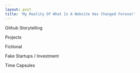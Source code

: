 ```yaml
---
layout: post
title: 'My Reality Of What Is A Website Has Changed Forever'
---
```

<p>Github Storytelling</p>
<p>Projects</p>
<p>Fictional</p>
<p>Fake Startups / Investment</p>
<p>Time Capsules</p>